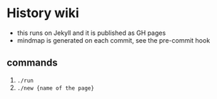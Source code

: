 # History wiki

- this runs on Jekyll and it is published as GH pages
- mindmap is generated on each commit, see the pre-commit hook

## commands

1. `./run`
2. `./new {name of the page}`
